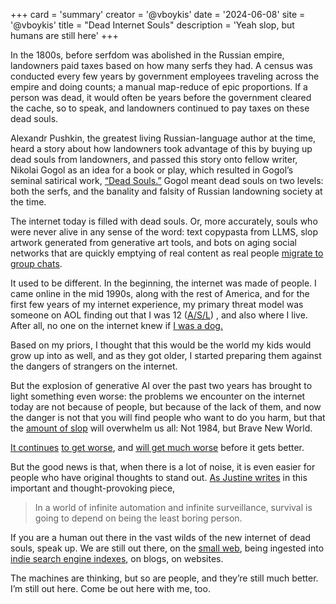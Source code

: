 +++
card = 'summary'
creator = '@vboykis'
date = '2024-06-08'
site = '@vboykis'
title = "Dead Internet Souls"
description = 'Yeah slop, but humans are still here'
+++

In the 1800s, before serfdom was abolished in the Russian empire, landowners paid taxes based on how many serfs they had. A census was conducted every few years by government employees traveling across the empire and doing counts; a manual map-reduce of epic proportions.  If a person was dead, it would often be years before the government cleared the cache, so to speak, and landowners continued to pay taxes on these dead souls. 

Alexandr Pushkin, the greatest living Russian-language author at the time, heard a story about how landowners took advantage of this by buying up dead souls from landowners, and passed this story onto fellow writer, Nikolai Gogol as an idea for a book or play, which resulted in Gogol’s seminal satirical work, [“Dead Souls.”](https://en.wikipedia.org/wiki/Dead_Souls) Gogol meant dead souls on two levels: both the serfs, and the banality and falsity of Russian landowning society at the time. 

The internet today is filled with dead souls. Or, more accurately, souls who were never alive in any sense of the word: text copypasta from LLMS, slop artwork generated from generative art tools, and bots on aging social networks that are quickly emptying of real content as real people [migrate to group chats](https://sriramk.com/group-chats-rule-the-world). 

It used to be different. In the beginning, the internet was made of people. I came online in the mid 1990s, along with the rest of America, and for the first few years of my internet experience, my primary threat model was someone on AOL finding out that I was 12 ([A/S/L](https://books.google.com/books?id=P54CfcXKMUUC&pg=PA87#v=onepage&q&f=false)) , and also where I live. After all, no one on the internet knew if [I was a dog.](https://en.wikipedia.org/wiki/On_the_Internet,_nobody_knows_you%27re_a_dog) 

Based on my priors, I thought that this would be the world my kids would grow up into as well, and as they got older, I started preparing them against the dangers of strangers on the internet. 

But the explosion of generative AI over the past two years has brought to light something even worse: the problems we encounter on the internet today are not because of people, but because of the lack of them, and now the danger is not that you will find people who want to do you harm, but that the [amount of slop](https://www.envisioning.io/vocab/slop) will overwhelm us all: Not 1984, but Brave New World. 

[It continues](https://theconversation.com/side-job-self-employed-high-paid-behind-the-ai-slop-flooding-tiktok-and-facebook-237638) [to get worse](https://www.theverge.com/2024/9/18/24248471/linkedin-ai-training-user-accounts-data-opt-in), and [will get much worse](https://techcrunch.com/2023/12/27/the-new-york-times-wants-openai-and-microsoft-to-pay-for-training-data/) before it gets better. 

But the good news is that, when there is a lot of noise, it is even easier for people who have original thoughts to stand out. [As Justine writes](https://justine.lol/history/) in this important and thought-provoking piece, 

> In a world of infinite automation and infinite surveillance, survival is going to depend on being the least boring person. 

If you are a human out there in the vast wilds of the new internet of dead souls, speak up. We are still out there, on the [small web](https://benhoyt.com/writings/the-small-web-is-beautiful/), being ingested into [indie search engine indexes](https://vickiboykis.com/2024/05/06/weve-been-put-in-the-vibe-space/), on blogs, on websites. 

The machines are thinking, but so are people, and they’re still much better. I’m still out here. Come be out here with me, too. 